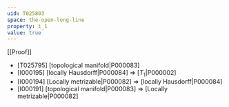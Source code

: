 ```yaml
---
uid: T025803
space: the-open-long-line
property: t_1
value: true
---
```

[[Proof]]

* [T025795] [topological manifold|P000083]
* [I000195] [locally Hausdorff|P000084] => [$T_1$|P000002]
* [I000194] [Locally metrizable|P000082] => [locally Hausdorff|P000084]
* [I000191] [topological manifold|P000083] => [Locally metrizable|P000082]

